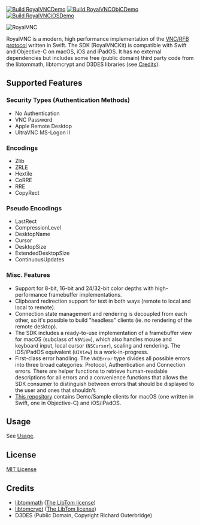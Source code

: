 [![Build RoyalVNCDemo](https://github.com/royalapplications/royalvnc-demo/actions/workflows/build-royalvncdemo.yml/badge.svg)](https://github.com/royalapplications/royalvnc-demo/actions/workflows/build-royalvncdemo.yml) [![Build RoyalVNCObjCDemo](https://github.com/royalapplications/royalvnc-demo/actions/workflows/build-royalvncobjcdemo.yml/badge.svg)](https://github.com/royalapplications/royalvnc-demo/actions/workflows/build-royalvncobjcdemo.yml) [![Build RoyalVNCiOSDemo](https://github.com/royalapplications/royalvnc-demo/actions/workflows/build-royalvnciosdemo.yml/badge.svg)](https://github.com/royalapplications/royalvnc-demo/actions/workflows/build-royalvnciosdemo.yml)

![RoyalVNC](Design/Banner_Rendered/Banner.png)

RoyalVNC is a modern, high performance implementation of the [VNC/RFB protocol](https://github.com/rfbproto/rfbproto/blob/master/rfbproto.rst) written in Swift.
The SDK (RoyalVNCKit) is compatible with Swift and Objective-C on macOS, iOS and iPadOS.
It has no external dependencies but includes some free (public domain) third party code from the libtommath, libtomcrypt and D3DES libraries (see [Credits](#Credits)).

## Supported Features

### Security Types (Authentication Methods)
- No Authentication
- VNC Password
- Apple Remote Desktop
- UltraVNC MS-Logon II

### Encodings
- Zlib
- ZRLE
- Hextile
- CoRRE
- RRE
- CopyRect

### Pseudo Encodings
- LastRect
- CompressionLevel
- DesktopName
- Cursor
- DesktopSize
- ExtendedDesktopSize
- ContinuousUpdates

### Misc. Features
- Support for 8-bit, 16-bit and 24/32-bit color depths with high-performance framebuffer implementations.
- Clipboard redirection support for text in both ways (remote to local and local to remote).
- Connection state management and rendering is decoupled from each other, so it's possible to build "headless" clients (ie. no rendering of the remote desktop). 
- The SDK includes a ready-to-use implementation of a framebuffer view for macOS (subclass of `NSView`), which also handles mouse and keyboard input, local cursor (`NSCursor`), scaling and rendering. The iOS/iPadOS equivalent (`UIView`) is a work-in-progress.
- First-class error handling. The `VNCError` type divides all possible errors into three broad categories: Protocol, Authentication and Connection errors. There are helper functions to retrieve human-readable descriptions for all errors and a convenience functions that allows the SDK consumer to distinguish between errors that should be displayed to the user and ones that shouldn't.
- [This repository](https://github.com/royalapplications/royalvnc-demo) contains Demo/Sample clients for macOS (one written in Swift, one in Objective-C) and iOS/iPadOS.

## Usage
See [Usage](USAGE.md).

## License
[MIT License](LICENSE)

## Credits
- [libtommath](https://github.com/libtom/libtommath) ([The LibTom license](https://github.com/libtom/libtommath/blob/develop/LICENSE))
- [libtomcrypt](https://github.com/libtom/libtomcrypt) ([The LibTom license](https://github.com/libtom/libtomcrypt/blob/develop/LICENSE))
- D3DES (Public Domain, Copyright Richard Outerbridge)

